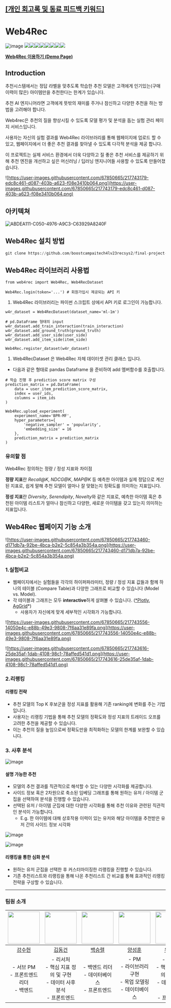 ## [[개인 회고록 및 동료 피드백 키워드]](https://github.com/p-idx/final-project-level2-recsys-11/wiki/%EC%96%91%EC%84%B1%ED%9B%88-%EA%B0%9C%EC%9D%B8-%ED%9A%8C%EA%B3%A0)

# Web4Rec
![image](https://user-images.githubusercontent.com/67850665/217753482-803d8c8f-df2b-47c8-bc50-328b601cf93d.png)
<img src="https://img.shields.io/badge/python-3776AB?style=for-the-badge&logo=python&logoColor=white"><img src="https://img.shields.io/badge/FastAPI-009688?style=for-the-badge&logo=fastapi&logoColor=white"><img src="https://img.shields.io/badge/Dash-3F4F75?style=for-the-badge&logo=plotly&logoColor=white"><img src="https://img.shields.io/badge/pytorch-EE4C2C?style=for-the-badge&logo=pytorch&logoColor=white"><img src="https://img.shields.io/badge/MySQL-4479A1?style=for-the-badge&logo=mysql&logoColor=white"><img src="https://img.shields.io/badge/jira-0052CC?style=for-the-badge&logo=jira&logoColor=white"><img src="https://img.shields.io/badge/RDS-527FFF?style=for-the-badge&logo=amazonrds&logoColor=white"><img src="https://img.shields.io/badge/S3-569A31?style=for-the-badge&logo=amazons3&logoColor=white">

[**Web4Rec 이용하기 (Demo Page)**](http://101.101.218.250:30002/)


## Introduction

추천시스템에서는 정답 라벨을 맞추도록 학습한 추천 모델은 고객에게 인기있는(구매 이력이 많은) 아이템만을 추천한다는 한계가 있습니다.

추천 AI 엔지니어라면 고객에게 뜻밖의 재미를 주거나 참신하고 다양한 추천을 하는 방법을 고려해야 합니다.

Web4rec은 추천의 질을 향상시킬 수 있도록  모델 평가 및 분석을 돕는 실험 관리 페이지 서비스입니다.


사용자는 자신의 실험 결과를 Web4Rec 라이브러리를 통해 웹페이지에 업로드 할 수 있고, 웹페이지에서 더 좋은 추천 결과를 찾아낼 수 있도록 다각적 분석을 제공 합니다.

이 프로젝트는 실제 서비스 환경에서 더욱 다양하고 질 좋은 추천 서비스를 제공하기 위해 추천 엔진을 개선하고 싶은 머신러닝 / 딥러닝 엔지니어들 사용할 수 있도록 만들어졌습니다.

![https://user-images.githubusercontent.com/67850665/217743179-edc8c461-d087-403b-a623-f08e3410b064.png](https://user-images.githubusercontent.com/67850665/217743179-edc8c461-d087-403b-a623-f08e3410b064.png)

## 아키텍쳐

![ABDEA111-C050-4976-A9C3-C63929A8240F](https://user-images.githubusercontent.com/67850665/217753048-6b095e41-603b-4117-856b-8595e3768988.jpg)


## Web4Rec 설치 방법

```python
git clone https://github.com/boostcampaitech4lv23recsys2/final-project-level2-recsys-11.git**.com/boostcampaitech4lv23recsys2/final-project-level2-recsys-11.git**
```

## Web4Rec 라이브러리 사용법

```
from web4rec import Web4Rec, Web4RecDataset

Web4Rec.login(token='...') # 회원가입시 제공되는 API 키

```

1. Web4Rec 라이브러리는 파이썬 스크립트 상에서 API 키로 로그인이 가능합니다.

```
w4r_dataset = Web4RecDataset(dataset_name='ml-1m')

# pd.DataFrame 형태의 input
w4r_dataset.add_train_interaction(train_interaction)
w4r_dataset.add_ground_truth(ground_truth)
w4r_dataset.add_user_side(user_side)
w4r_dataset.add_item_side(item_side)

Web4Rec.register_dataset(w4r_dataset)

```

1. Web4RecDataset 은 Web4Rec 자체 데이터셋 관리 클래스 입니다.
- 다음과 같은 형태로 pandas Dataframe 을 준비하여 add 멤버함수를 호출합니다.

```
# 학습 진행 후 prediction score matrix 구성
prediction_matrix = pd.DataFrame(
    data = user_item_prediction_score_matrix,
    index = user_ids,
    columns = item_ids
)

Web4Rec.upload_experiment(
    experiment_name='BPR-MF',
    hyper_parameters={
        'negative_sampler' = 'popularity',
        'embedding_size' = 16
    },
    prediction_matrix = prediction_matrix
)

```

### 유의할 점

</aside>
Web4Rec 정의하는 정량 / 정성 지표와 차이점

**정량 지표**란 *Recall@K*, *NDCG@K*, *MAP@K* 등 예측한 아이템과 실제 정답으로 계산된 지표로, 쉽게 말해 추천 모델이 얼마나 잘 맞혔는지 정확도를 의미하는 지표입니다.

**정성 지표**란 *Diversity*, *Serendipity*, *Novelty*와 같은 지표로, 예측한 아이템 혹은 추천된 아이템 리스트가 얼마나 참신하고 다양한, 새로운 아이템을 갖고 있는지 의미하는 지표입니다.

</aside>

## Web4Rec 웹페이지 기능 소개



![https://user-images.githubusercontent.com/67850665/217743460-d171db7a-92be-4bca-b2e2-5c854a3b354a.png](https://user-images.githubusercontent.com/67850665/217743460-d171db7a-92be-4bca-b2e2-5c854a3b354a.png)

### **1.실험비교**

- 웹페이지에서는 실험들을 각각의 하이퍼파라미터, 정량 / 정성 지표 값들과 함께 하나의 테이블 (Compare Table)과 다양한 그래프로 비교할 수 있습니다 (Model vs. Model).
- 각 테이블과 그래프는 모두 **interactive**하게 살펴볼 수 있습니다. ([*Plotly](https://plotly.com/python/plotly-fundamentals/), [AgGrid](https://www.ag-grid.com/)*)
    - 사용자가 자신에게 맞게 세부적인 시각화가 가능합니다.

![https://user-images.githubusercontent.com/67850665/217743556-14050e4c-e88b-49e3-9808-7f6aa31e89fa.png](https://user-images.githubusercontent.com/67850665/217743556-14050e4c-e88b-49e3-9808-7f6aa31e89fa.png)

![https://user-images.githubusercontent.com/67850665/217743616-25de35af-1dab-4108-98c1-78affed541d1.png](https://user-images.githubusercontent.com/67850665/217743616-25de35af-1dab-4108-98c1-78affed541d1.png)

### **2.리랭킹**

#### 리랭킹 전략

- 추천 모델의 Top K 후보군을 정성 지표를 활용해 기존 ranking에 변화를 주는 기법입니다.
- 사용자는 리랭킹 기법을 통해 추천 모델의 정확도와 정성 지표의 트레이드 오프를 고려한 추천을 제공할 수 있습니다.
- 이는 추천의 질을 높임으로써 정확도만을 최적화하는 모델의 한계를 보완할 수 있습니다.

### **3. 사후 분석**

![image](https://user-images.githubusercontent.com/67850665/217752731-6b6e2480-617f-4819-97cc-cbdabe7eb819.png)

#### 설명 가능한 추천

- 모델의 추천 결과를 직관적으로 해석할 수 있는 다양한 시각화를 제공합니다.
- 사이드 정보 혹은 2차원으로 축소된 임베딩 그래프를 통해 원하는 유저 / 아이템 군집을 선택하여 분석을 진행할 수 있습니다.
- 선택된 유저 / 아이템 군집에 대한 다양한 시각화를 통해 추천 이유와 관련된 직관적인 분석이 가능합니다.
    - E.g. 한 아이템에 대해 상호작용 이력이 있는 유저와 해당 아이템을 추천받은 유저 간의 사이드 정보 시각화

![image](https://user-images.githubusercontent.com/67850665/217752887-b36dbc86-0ab4-47dc-a8bc-a7785dd19a3d.png)

![image](https://user-images.githubusercontent.com/67850665/217752942-63e4b0a3-d81f-473d-89ae-9b2a49ad4aa1.png)

#### 리랭킹을 통한 심화 분석

- 원하는 유저 군집을 선택한 후 커스터마이징한 리랭킹을 진행할 수 있습니다.
- 기존 추천리스트와 리랭킹을 통해 나온 추천리스트 간 비교를 통해 효과적인 리랭킹 전략을 구상할 수 있습니다.

---
### 팀원 소개
| [<img src="https://github.com/soso6079.png" width="100px">](https://github.com/soso6079) | [<img src="https://github.com/Zerotay.png" width="100px">](https://github.com/Zerotay) | [<img src="https://github.com/mbaek01.png" width="100px">](https://github.com/mbaek01) | [<img src="https://github.com/p-idx.png?v=4" width="100px">](https://github.com/p-idx) | [<img src="https://github.com/sj970806.png?v=4" width="100px">](https://github.com/sj970806) |  
| :---: | :---: | :---: | :---: | :---: |  
| [강수헌](https://github.com/soso6079)  | [김동건](https://github.com/Zerotay) | [백승렬](https://github.com/mbaek01) | [양성훈](https://github.com/p-idx) | [유상준](https://github.com/sj970806) |
|  - 서브 PM <br>- 프론트엔드 리더<br>- 백엔드<br> <img width=120/>|  - 리서처 <br>- 핵심 지표 정의 및 구현<br>- 데이터 사후 분석<br>- 프론트엔드<br> <img width=120/>  |  - 백엔드 리더<br>- 데이터베이스<br>- 프론트엔드<br> <img width=120/> |  - PM<br> - 라이브러리 구현<br> - 목업 모델링<br> - 데이터베이스<br><img width=120/>  |  - 리서처<br>- 핵심 지표 정의 및 구현<br>- 데이터 시각화<br>- 프론트엔드<br><img width=120/>  |
